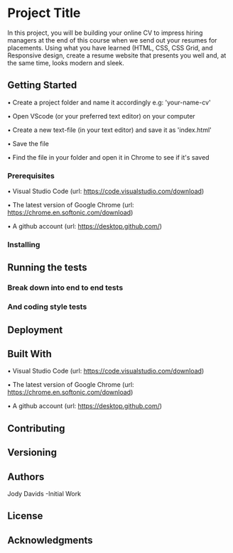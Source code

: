 # Project Title

<!-- One Paragraph of project description goes here -->
In this project, you will be building your online CV to impress hiring managers at the end of this course when we send out your resumes for placements. Using what you have learned (HTML, CSS, CSS Grid, and Responsive design, create a resume website that presents you well and, at the same time, looks modern and sleek.

## Getting Started

<!-- These instructions will get you a copy of the project up and running on your local machine for development and testing purposes. See deployment for notes on how to deploy the project on a live system. -->

• Create a project folder and name it accordingly e.g: 'your-name-cv'

• Open VScode (or your preferred text editor) on your computer

• Create a new text-file (in your text editor) and save it as 'index.html'

• Save the file

• Find the file in your folder and open it in Chrome to see if it's saved 

### Prerequisites

<!-- What things you need to install the software and how to install them


```
Give examples
``` -->
• Visual Studio Code (url: https://code.visualstudio.com/download)

• The latest version of Google Chrome (url: https://chrome.en.softonic.com/download)

• A github account (url: https://desktop.github.com/)

### Installing

<!-- A step by step series of examples that tell you how to get a development env running

Say what the step will be

```
Give the example
```

And repeat

```
until finished
```

End with an example of getting some data out of the system or using it for a little demo -->



## Running the tests

<!-- Explain how to run the automated tests for this system -->

### Break down into end to end tests

<!-- Explain what these tests test and why

```
Give an example
``` -->

### And coding style tests

<!-- Explain what these tests test and why

```
Give an example
``` -->

## Deployment
<!-- 
Add additional notes about how to deploy this on a live system -->

## Built With

<!-- * [Dropwizard](http://www.dropwizard.io/1.0.2/docs/) - The web framework used
* [Maven](https://maven.apache.org/) - Dependency Management
* [ROME](https://rometools.github.io/rome/) - Used to generate RSS Feeds -->
• Visual Studio Code (url: https://code.visualstudio.com/download)

• The latest version of Google Chrome (url: https://chrome.en.softonic.com/download)

• A github account (url: https://desktop.github.com/)


## Contributing

<!-- Please read [CONTRIBUTING.md](https://gist.github.com/PurpleBooth/b24679402957c63ec426) for details on our code of conduct, and the process for submitting pull requests to us. -->

## Versioning

<!-- We use [SemVer](http://semver.org/) for versioning. For the versions available, see the [tags on this repository](https://github.com/your/project/tags).  -->

## Authors

<!-- * **Billie Thompson** - *Initial work* - [PurpleBooth](https://github.com/PurpleBooth)

See also the list of [contributors](https://github.com/your/project/contributors) who participated in this project. -->
Jody Davids -Initial Work

## License

<!-- This project is licensed under the MIT License - see the [LICENSE.md](LICENSE.md) file for details -->

## Acknowledgments

<!-- * Hat tip to anyone whose code was used
* Inspiration
* etc -->



